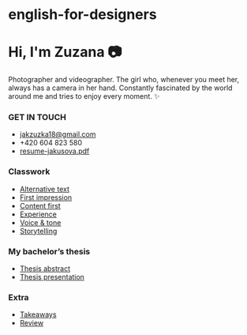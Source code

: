 # english-for-designers

# Hi, I'm Zuzana 📷

Photographer and videographer. The girl who, whenever you meet her, always has a camera in her hand. Constantly fascinated by the world around me and tries to enjoy every moment. ✨

### GET IN TOUCH


- jakzuzka18@gmail.com
- +420 604 823 580
- [resume-jakusova.pdf](https://github.com/jakusova/english-for-designers/files/11489128/resume-jakusova.pdf)


### Classwork

-  [Alternative text](01-alternative-text)
-  [First impression](02-first-impression)
-  [Content first](03-content-first)
-  [Experience](04-experience)
-  [Voice & tone](05-voice-and-tone)
-  [Storytelling](06-storytelling)

### My bachelor’s thesis

- [Thesis abstract](07-thesis-abstrac)
- [Thesis presentation](08-thesis-presentation)

### Extra

- [Takeaways](takeaways)
- [Review](review)

